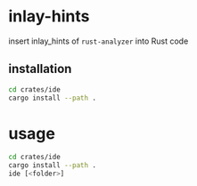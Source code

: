 # inlay-hints
insert inlay_hints of `rust-analyzer` into Rust code

## installation

```bash
cd crates/ide
cargo install --path .
```

# usage
```bash
cd crates/ide
cargo install --path .
ide [<folder>]
```
